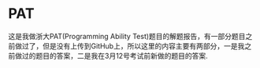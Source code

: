 # PAT
这是我做浙大PAT(Programming Ability Test)题目的解题报告，有一部分题目之前做过了，但是没有上传到GitHub上，所以这里的内容主要有两部分，一是我之前做过的题目的答案，二是我在3月12号考试前新做的题目的答案.
